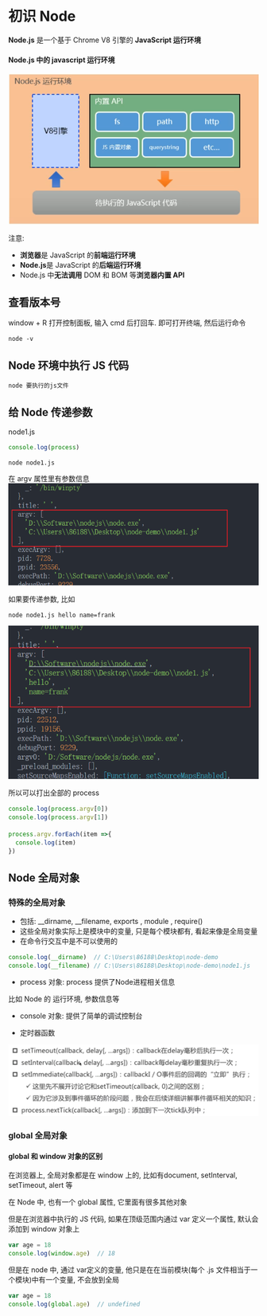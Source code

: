 # 初识 Node
**Node.js** 是一个基于 Chrome V8 引擎的 **JavaScript 运行环境**
#### Node.js 中的 javascript 运行环境
![图片](../.vuepress/public/images/nj1.png)

注意:
* **浏览器**是 JavaScript 的**前端运行环境**
* **Node.js**是 JavaScript 的**后端运行环境**
*  Node.js 中**无法调用** DOM 和 BOM 等**浏览器内置 API**
## 查看版本号
window + R 打开控制面板, 输入 cmd 后打回车. 即可打开终端, 然后运行命令
```shell
node -v
```
## Node 环境中执行 JS 代码
```shell
node 要执行的js文件
```
## 给 Node 传递参数
node1.js
```js
console.log(process)
```
```shell
node node1.js
```
在 argv 属性里有参数信息
![图片](../.vuepress/public/images/argv1.png)

如果要传递参数, 比如 
```shell
node node1.js hello name=frank
```
![图片](../.vuepress/public/images/argv2.png)

所以可以打出全部的 process 
```js
console.log(process.argv[0])
console.log(process.argv[1])

process.argv.forEach(item =>{
  console.log(item)
})
```
## Node 全局对象
### 特殊的全局对象
* 包括: __dirname, __filename, exports , module , require()
* 这些全局对象实际上是模块中的变量, 只是每个模块都有, 看起来像是全局变量
* 在命令行交互中是不可以使用的
```js
console.log(__dirname)  // C:\Users\86188\Desktop\node-demo
console.log(__filename) // C:\Users\86188\Desktop\node-demo\node1.js
```

* process 对象: process 提供了Node进程相关信息

比如 Node 的 运行环境, 参数信息等

* console 对象: 提供了简单的调试控制台

* 定时器函数

![图片](../.vuepress/public/images/dingshiqi1.png)
### global 全局对象
#### global 和  window 对象的区别
在浏览器上, 全局对象都是在 window 上的, 比如有document, setInterval, setTimeout, alert 等

在 Node 中, 也有一个 global 属性, 它里面有很多其他对象

但是在浏览器中执行的 JS 代码, 如果在顶级范围内通过 var 定义一个属性, 默认会添加到 window 对象上
```js
var age = 18
console.log(window.age)  // 18
```

但是在 node 中, 通过 var定义的变量, 他只是在在当前模块(每个 .js 文件相当于一个模块)中有一个变量, 不会放到全局
```js
var age = 18
console.log(global.age)  // undefined
```



















